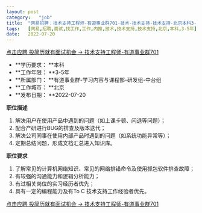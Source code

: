 ```yaml
---
layout:	post
category:	"job"
title:	"网易招聘：技术支持工程师-有道事业群701-技术-技术支持-技术支持-北京本科3-5年"
tags:	[网易,招聘,面试,找工作,工作,内推,技术,技术支持,技术支持,北京,本科,3-5年]
date:	2022-07-20
---
```


[点击应聘 投简历就有面试机会 -> 技术支持工程师-有道事业群701](http://mobile.bole.netease.com/bole/boleDetail?id=41677&employeeId=346f03c3cda5f04c&key=all)



- **学历要求： **本科
- **工作年限： **3-5年
- **所属部门： **有道事业群-学习内容与课程部-研发组-中台组
- **工作城市： **北京
- **发布日期： **2022-07-20



**职位描述**
1. 解决用户在使用产品中遇到的问题（如上课卡顿、闪退等问题）； 
2. 配合产研进行BUG的排查及版本迭代； 
3. 解决公司同事在使用内部产品时遇到的问题（如系统功能异常等）；
 4. 定期总结问题，形成文档汇总进入知识库。



**职位要求**
1. 了解常见的计算机网络知识、常见的网络排错命令及使用抓包软件排查故障； 
2. 有较强的沟通能力和逻辑分析能力； 
3. 有过相关岗位的实习经历者优先；
 4. 具有一定的编程能力及有To C 技术支持工作经验者优先。



[点击应聘 投简历就有面试机会 -> 技术支持工程师-有道事业群701](http://mobile.bole.netease.com/bole/boleDetail?id=41677&employeeId=346f03c3cda5f04c&key=all)